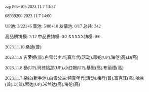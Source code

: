 <font face="Fira Code">

zzp198+105 2023.11.7 13:57

08939200 2023.11.7 14:00

UP池: 3/221+6  普池: 5/88+10  友情池: 0/17  总共: 342

高品质铸模: 7/12  中品质铸模: 0/2  XXXXX铸模: 0/0

2023.11.10 桑迪(普)

2023.11.9 吉萝婷(普),白雪公主:纯真年代(活动),毒蛇(UP),海伦(高),D(高)

2023.11.8 杨(UP),玛律恰那(UP),小红帽(UP),基里(高),布丽德(高)

2023.11.7 朵拉(新手池),白雪公主:纯真年代(活动),梅登(普),富克旺(高),哈兰(普),D(普),索达(UP),米兰达(高),海伦(高)

</font>
